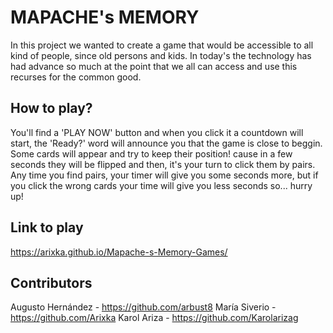 # MAPACHE's MEMORY

In this project we wanted to create a game that would be accessible to all kind of people, since old persons and kids. In today's the technology has had advance so much at the point that we all can access and use this recurses for the common good. 

## How to play?

You'll find a 'PLAY NOW' button and when you click it a countdown will start, the 'Ready?' word will announce you that the game is close to beggin. Some cards will appear and try to keep their position! cause in a few seconds they will be flipped and then, it's your turn to click them by pairs. Any time you find pairs, your timer will give you some seconds more, but if you click the wrong cards your time will give you less seconds so... hurry up! 

## Link to play
https://arixka.github.io/Mapache-s-Memory-Games/

## Contributors 

Augusto Hernández - https://github.com/arbust8
María Siverio     - https://github.com/Arixka
Karol Ariza       - https://github.com/Karolarizag

